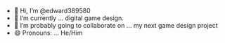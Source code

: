 - 👋 Hi, I’m @edward389580
- 🌱 I’m currently ... digital game design.
- 💞️ I’m probably going to collaborate on ... my next game design project
- 😄 Pronouns: ... He/Him

<!---
edward389580/edward389580 is a ✨ special ✨ repository because its `README.md` (this file) appears on your GitHub profile.
You can click the Preview link to take a look at your changes.
--->
